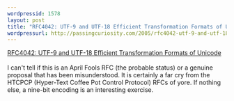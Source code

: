 ```yaml
--- 
wordpressid: 1578
layout: post
title: "RFC4042: UTF-9 and UTF-18 Efficient Transformation Formats of Unicode"
wordpressurl: http://passingcuriosity.com/2005/rfc4042-utf-9-and-utf-18-efficient-transformation-formats-of-unicode/
---
```

<a href="ftp://ftp.rfc-editor.org/in-notes/rfc4042.txt">RFC4042:  UTF-9 and UTF-18 Efficient Transformation Formats of Unicode</a><br /><br />I can't tell if this is an April Fools RFC (the probable status) or a genuine proposal that has been misunderstood. It is certainly a far cry from the HTCPCP (Hyper-Text Coffee Pot Control Protocol) RFCs of yore. If nothing else, a nine-bit encoding is an interesting exercise.

